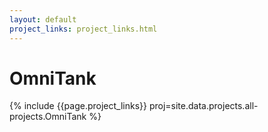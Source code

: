 ```yaml
---
layout: default
project_links: project_links.html
---
```


OmniTank
========
{% include {{page.project_links}} proj=site.data.projects.all-projects.OmniTank %}
